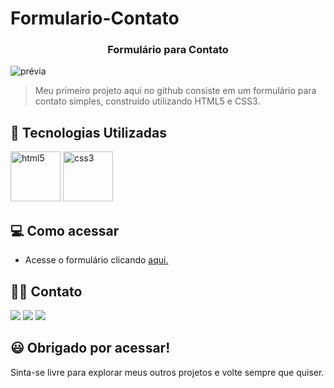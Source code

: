 # Formulario-Contato
<h3 align="center">Formulário para Contato</h3>

![prévia](https://github.com/matheus-pinho1/Formulario-Contato/assets/131411510/6f144040-f424-47b9-8749-dc2ea5e1171e)

>Meu primeiro projeto aqui no github consiste em um formulário para contato simples, construído utilizando HTML5 e CSS3.

## 🚀 Tecnologias Utilizadas

<img alt="html5" width="80px" src="https://cdn.jsdelivr.net/gh/devicons/devicon/icons/html5/html5-original.svg" /> <img alt ="css3" width="80px" src="https://cdn.jsdelivr.net/gh/devicons/devicon/icons/css3/css3-original.svg" />

## 💻 Como acessar

- Acesse o formulário clicando <a href="https://matheus-pinho1.github.io/Formulario-Contato/" target="_blank">aqui.</a>

## 👨‍💻 Contato


<a href="https://www.linkedin.com/in/matheus-pinho-704a40270/" target="_blank"><img src="https://img.shields.io/badge/linkedin-%230077B5.svg?style=for-the-badge&logo=linkedin&logoColor=white"></a> <a href="mailto:matheus19pinho@gmail.com" target="_blank"><img src="https://img.shields.io/badge/Gmail-D14836?style=for-the-badge&logo=gmail&logoColor=white"></a> <a href="https://api.whatsapp.com/send?phone=5521965364313&text=Ol%C3%A1,%20estou%20entrando%20em%20contato%20com%20voc%C3%AA%20para:"><img src="https://img.shields.io/badge/WhatsApp-25D366?style=for-the-badge&logo=whatsapp&logoColor=white"></a>

## 😃 Obrigado por acessar!

<p>Sinta-se livre para explorar meus outros projetos e volte sempre que quiser.<p>



